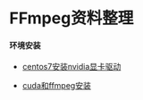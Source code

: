 # FFmpeg资料整理

#### 环境安装

* [centos7安装nvidia显卡驱动](./Install/Centos7Nvidia.md)

* [cuda和ffmpeg安装](./Install/CudaAndFFMpeg.md)
